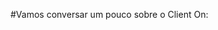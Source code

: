 #Vamos conversar um pouco sobre o Client On:

<!-- Widget em linha do Calendly - início -->
<div class="calendly-inline-widget" data-url="https://calendly.com/maxwelimoveis/60min" style="min-width:320px;height:630px;"></div>
<script type="text/javascript" src="https://assets.calendly.com/assets/external/widget.js"></script>
<!-- Widget em linha do Calendly - fim -->
